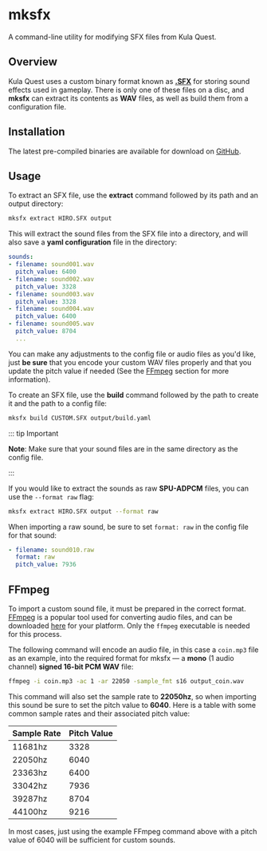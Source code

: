 # mksfx

A command-line utility for modifying SFX files from Kula Quest.

## Overview

Kula Quest uses a custom binary format known as [**.SFX**](/formats/sfx) for storing sound effects used in gameplay.
There is only one of these files on a disc, and **mksfx** can extract its contents as **WAV** files, as well as build them from a configuration file.

## Installation

The latest pre-compiled binaries are available for download on [GitHub](https://github.com/KulaWorkshop/mksfx/releases/).

## Usage

To extract an SFX file, use the **extract** command followed by its path and an output directory:

```bash
mksfx extract HIRO.SFX output
```

This will extract the sound files from the SFX file into a directory, and will also save a **yaml configuration** file in the directory:

```yaml
sounds:
- filename: sound001.wav
  pitch_value: 6400
- filename: sound002.wav
  pitch_value: 3328
- filename: sound003.wav
  pitch_value: 3328
- filename: sound004.wav
  pitch_value: 6400
- filename: sound005.wav
  pitch_value: 8704
  ...
```

You can make any adjustments to the config file or audio files as you'd like, just **be sure** that you encode your custom WAV files properly and that you update the pitch value if needed (See the [FFmpeg](#ffmpeg) section for more information).

To create an SFX file, use the **build** command followed by the path to create it and the path to a config file:

```bash
mksfx build CUSTOM.SFX output/build.yaml
```

::: tip Important

**Note**: Make sure that your sound files are in the same directory as the config file.

:::

If you would like to extract the sounds as raw **SPU-ADPCM** files, you can use the `--format raw` flag:

```bash
mksfx extract HIRO.SFX output --format raw
```

When importing a raw sound, be sure to set `format: raw` in the config file for that sound:

```yaml
- filename: sound010.raw
  format: raw
  pitch_value: 7936
```

## FFmpeg

To import a custom sound file, it must be prepared in the correct format.
[FFmpeg](https://en.wikipedia.org/wiki/FFmpeg) is a popular tool used for converting audio files, and can be downloaded [here](https://www.ffmpeg.org/download.html) for your platform.
Only the `ffmpeg` executable is needed for this process.

The following command will encode an audio file, in this case a `coin.mp3` file as an example, into the required format for mksfx — a **mono** (1 audio channel) **signed 16-bit PCM WAV** file:

```bash
ffmpeg -i coin.mp3 -ac 1 -ar 22050 -sample_fmt s16 output_coin.wav
```

This command will also set the sample rate to **22050hz**, so when importing this sound be sure to set the pitch value to **6040**.
Here is a table with some common sample rates and their associated pitch value:

| Sample Rate | Pitch Value |
| ----------- | ----------- |
| 11681hz     | 3328        |
| 22050hz     | 6040        |
| 23363hz     | 6400        |
| 33042hz     | 7936        |
| 39287hz     | 8704        |
| 44100hz     | 9216        |

In most cases, just using the example FFmpeg command above with a pitch value of 6040 will be sufficient for custom sounds.

